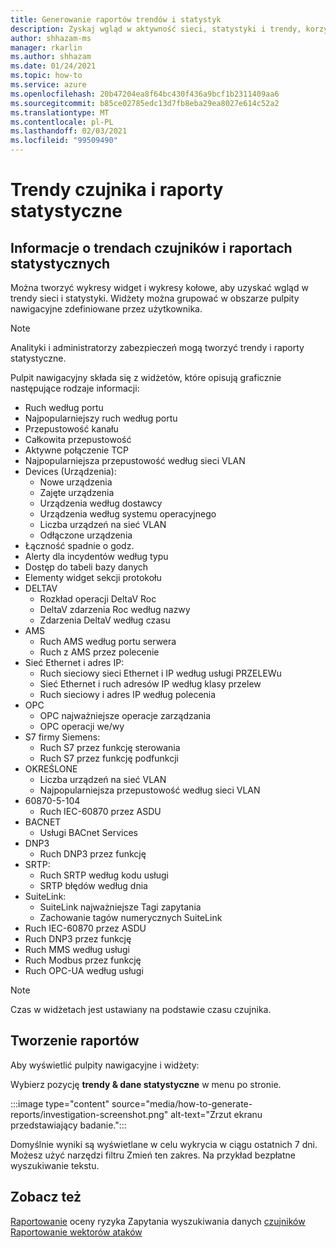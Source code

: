 ```yaml
---
title: Generowanie raportów trendów i statystyk
description: Zyskaj wgląd w aktywność sieci, statystyki i trendy, korzystając z usługi Defender for IoT — trendy i statystyk.
author: shhazam-ms
manager: rkarlin
ms.author: shhazam
ms.date: 01/24/2021
ms.topic: how-to
ms.service: azure
ms.openlocfilehash: 20b47204ea8f64bc430f436a9bcf1b2311409aa6
ms.sourcegitcommit: b85ce02785edc13d7fb8eba29ea8027e614c52a2
ms.translationtype: MT
ms.contentlocale: pl-PL
ms.lasthandoff: 02/03/2021
ms.locfileid: "99509490"
---
```

# <a name="sensor-trends-and-statistics-reports"></a>Trendy czujnika i raporty statystyczne

## <a name="about-sensor-trends-and-statistics-reports"></a>Informacje o trendach czujników i raportach statystycznych

Można tworzyć wykresy widget i wykresy kołowe, aby uzyskać wgląd w trendy sieci i statystyki. Widżety można grupować w obszarze pulpity nawigacyjne zdefiniowane przez użytkownika.

> [!NOTE]
> Analityki i administratorzy zabezpieczeń mogą tworzyć trendy i raporty statystyczne.

Pulpit nawigacyjny składa się z widżetów, które opisują graficznie następujące rodzaje informacji:

- Ruch według portu
- Najpopularniejszy ruch według portu
- Przepustowość kanału
- Całkowita przepustowość
- Aktywne połączenie TCP
- Najpopularniejsza przepustowość według sieci VLAN
- Devices (Urządzenia):
  - Nowe urządzenia
  - Zajęte urządzenia
  - Urządzenia według dostawcy
  - Urządzenia według systemu operacyjnego
  - Liczba urządzeń na sieć VLAN
  - Odłączone urządzenia
- Łączność spadnie o godz.
- Alerty dla incydentów według typu
- Dostęp do tabeli bazy danych
- Elementy widget sekcji protokołu
- DELTAV
  - Rozkład operacji DeltaV Roc
  - DeltaV zdarzenia Roc według nazwy
  - Zdarzenia DeltaV według czasu
- AMS
  - Ruch AMS według portu serwera
  - Ruch z AMS przez polecenie
- Sieć Ethernet i adres IP:
  - Ruch sieciowy sieci Ethernet i IP według usługi PRZELEWu
  - Sieć Ethernet i ruch adresów IP według klasy przelew
  - Ruch sieciowy i adres IP według polecenia
- OPC
  - OPC najważniejsze operacje zarządzania
  - OPC operacji we/wy
- S7 firmy Siemens:
  - Ruch S7 przez funkcję sterowania
  - Ruch S7 przez funkcję podfunkcji
- OKREŚLONE
  - Liczba urządzeń na sieć VLAN
  - Najpopularniejsza przepustowość według sieci VLAN
- 60870-5-104
  - Ruch IEC-60870 przez ASDU
- BACNET
  - Usługi BACnet Services
- DNP3
  - Ruch DNP3 przez funkcję
- SRTP:
  - Ruch SRTP według kodu usługi
  - SRTP błędów według dnia
- SuiteLink:
  - SuiteLink najważniejsze Tagi zapytania
  - Zachowanie tagów numerycznych SuiteLink
- Ruch IEC-60870 przez ASDU
- Ruch DNP3 przez funkcję
- Ruch MMS według usługi
- Ruch Modbus przez funkcję
- Ruch OPC-UA według usługi

> [!NOTE]
>  Czas w widżetach jest ustawiany na podstawie czasu czujnika.

## <a name="create-reports"></a>Tworzenie raportów

Aby wyświetlić pulpity nawigacyjne i widżety:

Wybierz pozycję **trendy & dane statystyczne** w menu po stronie.

:::image type="content" source="media/how-to-generate-reports/investigation-screenshot.png" alt-text="Zrzut ekranu przedstawiający badanie.":::

Domyślnie wyniki są wyświetlane w celu wykrycia w ciągu ostatnich 7 dni. Możesz użyć narzędzi filtru Zmień ten zakres. Na przykład bezpłatne wyszukiwanie tekstu.

## <a name="see-also"></a>Zobacz też

[Raportowanie](how-to-create-risk-assessment-reports.md) 
 oceny ryzyka Zapytania wyszukiwania danych [czujników](how-to-create-data-mining-queries.md) 
 [Raportowanie wektorów ataków](how-to-create-attack-vector-reports.md)